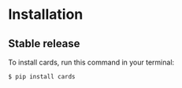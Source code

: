 # Installation

## Stable release

To install cards, run this command in your terminal:

```
$ pip install cards
```
